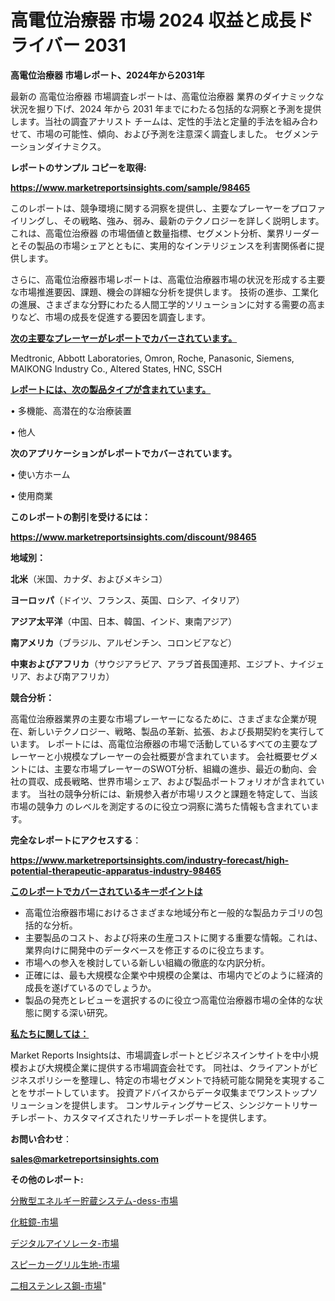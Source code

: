 # 高電位治療器 市場 2024 収益と成長ドライバー 2031

<strong>高電位治療器 市場レポート、2024年から2031年</strong>

最新の 高電位治療器 市場調査レポートは、高電位治療器 業界のダイナミックな状況を掘り下げ、2024 年から 2031 年までにわたる包括的な洞察と予測を提供します。当社の調査アナリスト チームは、定性的手法と定量的手法を組み合わせて、市場の可能性、傾向、および予測を注意深く調査しました。 セグメンテーションダイナミクス。



<strong>レポートのサンプル コピーを取得:</strong> <a href=https://www.marketreportsinsights.com/sample/98465>

<strong><u>https://www.marketreportsinsights.com/sample/98465</u></strong></a>

このレポートは、競争環境に関する洞察を提供し、主要なプレーヤーをプロファイリングし、その戦略、強み、弱み、最新のテクノロジーを詳しく説明します。 これは、高電位治療器 の市場価値と数量指標、セグメント分析、業界リーダーとその製品の市場シェアとともに、実用的なインテリジェンスを利害関係者に提供します。

さらに、高電位治療器市場レポートは、高電位治療器市場の状況を形成する主要な市場推進要因、課題、機会の詳細な分析を提供します。 技術の進歩、工業化の進展、さまざまな分野にわたる人間工学的ソリューションに対する需要の高まりなど、市場の成長を促進する要因を調査します。



<strong><u>次の主要なプレーヤーがレポートでカバーされています。</u></strong>

Medtronic, Abbott Laboratories, Omron, Roche, Panasonic, Siemens, MAIKONG Industry Co., Altered States, HNC, SSCH



<strong><u><b>レポートには、次の製品タイプが含まれています。</b></u></strong>

• 多機能、高潜在的な治療装置

• 他人



<strong><b>次のアプリケーションがレポートでカバーされています。</b></strong>

• 使い方ホーム

• 使用商業



<strong><b>このレポートの割引を受けるには：</b></strong><a href=https://www.marketreportsinsights.com/discount/98465>

<strong><u>https://www.marketreportsinsights.com/discount/98465</u></strong></a>



<strong>地域別：</strong>



<strong>北米</strong>（米国、カナダ、およびメキシコ）



<strong>ヨーロッパ</strong>（ドイツ、フランス、英国、ロシア、イタリア）



<strong>アジア太平洋</strong>（中国、日本、韓国、インド、東南アジア）



<strong>南アメリカ</strong>（ブラジル、アルゼンチン、コロンビアなど）



<strong>中東およびアフリカ</strong>（サウジアラビア、アラブ首長国連邦、エジプト、ナイジェリア、および南アフリカ）



<strong>競合分析：</strong>

高電位治療器業界の主要な市場プレーヤーになるために、さまざまな企業が現在、新しいテクノロジー、戦略、製品の革新、拡張、および長期契約を実行しています。 レポートには、高電位治療器の市場で活動しているすべての主要なプレーヤーと小規模なプレーヤーの会社概要が含まれています。 会社概要セグメントには、主要な市場プレーヤーのSWOT分析、組織の進歩、最近の動向、会社の買収、成長戦略、世界市場シェア、および製品ポートフォリオが含まれています。 当社の競争分析には、新規参入者が市場リスクと課題を特定して、当該市場の競争力 のレベルを測定するのに役立つ洞察に満ちた情報も含まれています。



<strong>完全なレポートにアクセスする</strong>：

<a href=https://www.marketreportsinsights.com/industry-forecast/high-potential-therapeutic-apparatus-industry-98465>

<strong><u>https://www.marketreportsinsights.com/industry-forecast/high-potential-therapeutic-apparatus-industry-98465</u></strong></a>



<strong><u><b>このレポートでカバーされているキーポイントは</b></u></strong>
<ul>
  <li>高電位治療器市場におけるさまざまな地域分布と一般的な製品カテゴリの包括的な分析。</li>
  <li>主要製品のコスト、および将来の生産コストに関する重要な情報。これは、業界向けに開発中のデータベースを修正するのに役立ちます。</li>
  <li>市場への参入を検討している新しい組織の徹底的な内訳分析。</li>
  <li>正確には、最も大規模な企業や中規模の企業は、市場内でどのように経済的成長を遂げているのでしょうか。</li>
  <li>製品の発売とレビューを選択するのに役立つ高電位治療器市場の全体的な状態に関する深い研究。</li>
</ul>


<strong><u><b>私たちに関しては：</b></u></strong>

Market Reports Insightsは、市場調査レポートとビジネスインサイトを中小規模および大規模企業に提供する市場調査会社です。 同社は、クライアントがビジネスポリシーを整理し、特定の市場セグメントで持続可能な開発を実現することをサポートしています。 投資アドバイスからデータ収集までワンストップソリューションを提供します。 コンサルティングサービス、シンジケートリサーチレポート、カスタマイズされたリサーチレポートを提供します。



<strong><b>お問い合わせ</b></strong>：

<a href=mailto:sales@marketreportsinsights.com>

<strong><u>sales@marketreportsinsights.com</u></strong></a>



<strong>その他のレポート:</strong>

<a href=https://www.linkedin.com/pulse/分散型エネルギー貯蔵システム-dess-市場-2023-最新の-cagr-x10xf/>分散型エネルギー貯蔵システム-dess-市場</a>

<a href=https://www.linkedin.com/pulse/化粧鏡-市場-2030-年までの需要に焦点を当てた-2023-年調査レポート-clgxf/>化粧鏡-市場</a>

<a href=https://www.linkedin.com/pulse/デジタルアイソレータ-市場-2023-最新の-cagr-および成長分析-56dvf/>デジタルアイソレータ-市場</a>

<a href=https://www.linkedin.com/pulse/スピーカーグリル生地-市場-2023-swot-分析と成長率-2030-2xvcc/>スピーカーグリル生地-市場</a>

<a href=https://www.linkedin.com/pulse/二相ステンレス鋼-市場-2023-競争分析と事業成長-2030-pr-news-hub-vivjf/>二相ステンレス鋼-市場</a>"

